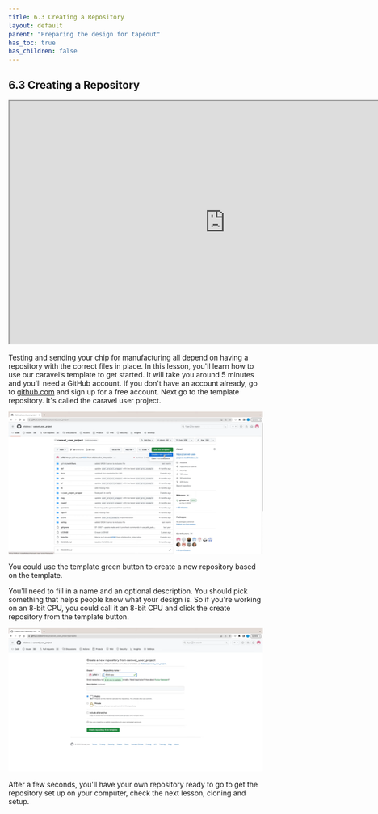 ```yaml
---
title: 6.3 Creating a Repository
layout: default
parent: "Preparing the design for tapeout"
has_toc: true
has_children: false
---
```


## 6.3 Creating a Repository
<iframe src="https://drive.google.com/file/d/171Q5LNPitT7PveJUau6QFMcWJugx_4c2/preview" width="854" height="480" allow="autoplay"></iframe>

<!-- ### Lecture notes
<iframe src="https://docs.google.com/document/d/e/2PACX-1vSRgmUZKbG7I4wJAsTb5H-UlNbehCVr8Vh3tIjW2nXT1c0NZ8sNe-khDl1v2MvhBFoVGxW5bK3Pmcrf/pub?embedded=true" width="854" height="480"></iframe> -->

Testing and sending your chip for manufacturing all depend on having a repository with the correct files in place. In this lesson, you'll learn how to use our caravel’s template to get started. It will take you around 5 minutes and you'll need a GitHub account. If you don't have an account already, go to [github.com](https://github.com) and sign up for a free account. Next go to the template repository. It's called the caravel user project.

![](images/6.3-01-caravel-template.png)

You could use the template green button to create a new repository based on the template.

You'll need to fill in a name and an optional description. You should pick something that helps people know what your design is. So if you're working on an 8-bit CPU, you could call it an 8-bit CPU and click the create repository from the template button.

![](images/6.3-02-create-repo.png)

After a few seconds, you'll have your own repository ready to go to get the repository set up on your computer, check the next lesson, cloning and setup.
